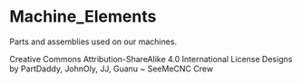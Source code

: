 # Machine_Elements
Parts and assemblies used on our machines.

Creative Commons Attribution-ShareAlike 4.0 International License
Designs by PartDaddy, JohnOly, JJ, Guanu ~ SeeMeCNC Crew 

